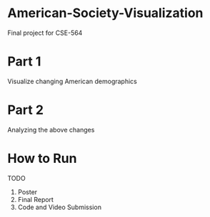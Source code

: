 # American-Society-Visualization
Final project for CSE-564

# Part 1
Visualize changing American demographics

# Part 2
Analyzing the above changes

# How to Run
TODO

1) Poster
2) Final Report
3) Code and Video Submission
